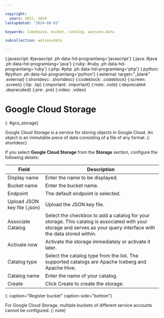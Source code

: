 ```yaml
---

copyright:
  years: 2022, 2024
lastupdated: "2024-08-01"

keywords: lakehouse, bucket, catalog, watsonx.data

subcollection: watsonxdata

---
```


{:javascript: #javascript .ph data-hd-programlang='javascript'}
{:java: #java .ph data-hd-programlang='java'}
{:ruby: #ruby .ph data-hd-programlang='ruby'}
{:php: #php .ph data-hd-programlang='php'}
{:python: #python .ph data-hd-programlang='python'}
{:external: target="_blank" .external}
{:shortdesc: .shortdesc}
{:codeblock: .codeblock}
{:screen: .screen}
{:tip: .tip}
{:important: .important}
{:note: .note}
{:deprecated: .deprecated}
{:pre: .pre}
{:video: .video}

# Google Cloud Storage
{: #gcs_storage}

Google Cloud Storage is a service for storing objects in Google Cloud. An object is an immutable piece of data consisting of a file of any format.
{: shortdesc}

 If you select **Google Cloud Storage** from the **Storage** section, configure the following details:

 | Field | Description |
 |--------------------------|----------------|
 | Display name | Enter the name to be displayed.|
 | Bucket name | Enter the bucket name.|
 | Endpoint | The default endpoint is selected.|
 | Upload JSON key file (.json) | Upload the JSON key file. |
 | Associate Catalog | Select the checkbox to add a catalog for your storage. This catalog is associated with your storage and serves as your query interface with the data stored within. |
 | Activate now| Activate the storage immediately or activate it later. |
 | Catalog type | Select the catalog type from the list. The supported catalogs are Apache Iceberg and Apache Hive. |
 | Catalog name | Enter the name of your catalog.|
 | Create | Click Create to create the storage. |
 {: caption="Register bucket" caption-side="bottom"}

 For Google Cloud Storage, multiple buckets of different service accounts cannot be configured.
{: note}
